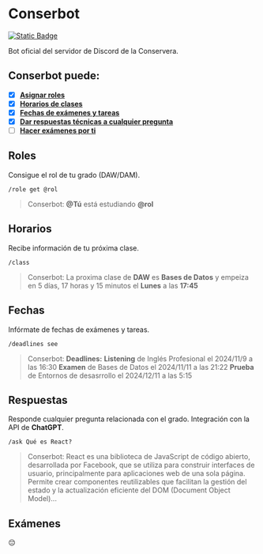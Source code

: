 # Conserbot
[![Static Badge](https://img.shields.io/badge/discord.js-14.16.3-blue?link=https%3A%2F%2Fdiscord.js.org%2F)](https://discord.js.org)

Bot oficial del servidor de Discord de la Conservera.

## Conserbot puede:
- [x] [**Asignar roles**](#Roles)
- [x] [**Horarios de clases**](#Horarios)
- [x] [**Fechas de exámenes y tareas**](#Fechas)
- [x] [**Dar respuestas técnicas a cualquier pregunta**](#Respuestas)
- [ ] [**Hacer exámenes por ti**](#Exámenes)

## Roles
Consigue el rol de tu grado (DAW/DAM).
```
/role get @rol
```
> Conserbot: **@Tú** está estudiando **@rol**

## Horarios
Recibe información de tu próxima clase.
```
/class
```
> Conserbot: La proxima clase de **DAW** es **Bases de Datos** y empeiza en 5 días, 17 horas y 15 minutos el **Lunes** a las **17:45**

## Fechas
Infórmate de fechas de exámenes y tareas.
```
/deadlines see
```
> Conserbot: **Deadlines:**
**Listening** de Inglés Profesional el 2024/11/9 a las 16:30
**Examen** de Bases de Datos el 2024/11/11 a las 21:22
**Prueba** de Entornos de desasrrollo el 2024/12/11 a las 5:15

## Respuestas
Responde cualquier pregunta relacionada con el grado.
Integración con la API de **ChatGPT**.
```
/ask Qué es React?
```
> Conserbot: React es una biblioteca de JavaScript de código abierto, desarrollada por Facebook, que se utiliza para construir interfaces de usuario, principalmente para aplicaciones web de una sola página. Permite crear componentes reutilizables que facilitan la gestión del estado y la actualización eficiente del DOM (Document Object Model)...

## Exámenes
😔